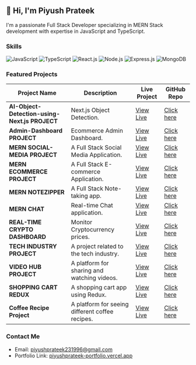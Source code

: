## 👋 Hi, I'm Piyush Prateek

I'm a passionate Full Stack Developer specializing in MERN Stack development with expertise in JavaScript and TypeScript.

### Skills

![JavaScript](https://img.shields.io/badge/JavaScript-★★★☆☆-yellow)
![TypeScript](https://img.shields.io/badge/TypeScript-★★★☆☆-blue)
![React.js](https://img.shields.io/badge/React-★★★☆☆-blue)
![Node.js](https://img.shields.io/badge/Node.js-★★★☆☆-green)
![Express.js](https://img.shields.io/badge/Express.js-★★★☆☆-purple)
![MongoDB](https://img.shields.io/badge/MongoDB-★★★☆☆-brightgreen)

### Featured Projects

| Project Name         | Description                                | Live Project                 | GitHub Repo          |
|----------------------|--------------------------------------------|----------------------|----------------------|
|**AI-Object-Detection-using-Next.js PROJECT** |Next.js Object Detection.  | [View Live](https://object-detection-tawny.vercel.app/)          | [Click here](https://github.com/piyushpratek/object-detection) |
|**Admin-Dashboard PROJECT** |Ecommerce Admin Dashboard.  | [View Live](https://admin-dashboard-sigma-smoky.vercel.app/)           | [Click here](https://github.com/piyushpratek/Admin-Dashboard) |
|**MERN SOCIAL-MEDIA PROJECT** |A Full Stack Social Media Application.  | [View Live](https://socialapp-o3ep.onrender.com)           | [Click here](https://github.com/piyushpratek/mern-socialmedia) |
|**MERN ECOMMERCE PROJECT** |A Full Stack E-commerce Application.       | [View Live](https://ecommerce-06le.onrender.com/)          | [Click here](https://github.com/piyushpratek/EcommerceMernProject) |
| **MERN NOTEZIPPER**      | A Full Stack Note-taking app.              | [View Live](https://note-zipper-2o9s.onrender.com/)        | [Click here](https://github.com/piyushpratek/NoteZipper) |
| **MERN CHAT**            | Real-time Chat application.                | [View Live](https://chat-rlbn.onrender.com/chats/)         | [Click here](https://github.com/piyushpratek/mern-chat-app-piyush) |
| **REAL-TIME CRYPTO DASHBOARD** | Monitor Cryptocurrency prices.       | [View Live](https://crypto-currency-app-red.vercel.app/)   | [Click here](https://github.com/piyushpratek/CryptoCurrencyApp) |
| **TECH INDUSTRY PROJECT**| A project related to the tech industry.    | [View Live](https://reactone-five.vercel.app/)             | [Click here](https://github.com/piyushpratek/TechIndustryProject) |
| **VIDEO HUB PROJECT**    | A platform for sharing and watching videos.| [View Live](https://videohubproject.vercel.app/)           | [Click here](https://github.com/piyushpratek/VideoHubProject) |
| **SHOPPING CART REDUX**  | A shopping cart app using Redux.           | [View Live](https://shopping-cart-redux-gamma.vercel.app/) | [Click here](https://github.com/piyushpratek/ShoppingCartRedux) |
| **Coffee Recipe Project**    | A platform for seeing different coffee recipes.| [View Live](https://coffee-frontend-eight.vercel.app/)           | [Click here](Soon) |


### Contact Me

- Email: piyushprateek231996@gmail.com
- Portfolio Link: [piyushprateek-portfolio.vercel.app](https://piyushprateek-portfolio.vercel.app/)




<!---
piyushpratek/piyushpratek is a ✨ special ✨ repository because its `README.md` (this file) appears on your GitHub profile.
You can click the Preview link to take a look at your changes.
--->
